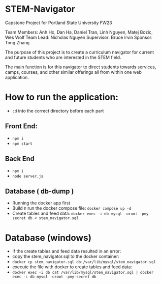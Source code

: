 # STEM-Navigator

Capstone Project for Portland State University FW23

Team Members: Anh Ho, Dan Ha, Daniel Tran,
Linh Nguyen, Matej Bozic, Wes Wolf
Team Lead: Nicholas Nguyen
Supervisor: Bruce Irvin
Sponsor: Tong Zhang

The purpose of this project is to create a curriculum navigator for current
and future students who are interested in the STEM field.

The main function is for this navigator to direct students towards services,
camps, courses, and other similar offerings all from within one web application.

# How to run the application:

- `cd` into the correct directory before each part

## Front End:

- `npm i`
- `npm start`

## Back End

- `npm i `
- `node server.js`

## Database ( db-dump )

- Running the docker app first
- Build n run the docker compose file: `docker compose up -d`
- Create tables and feed data: `docker exec -i db mysql -uroot -pmy-secret db < stem_navigator.sql`

# Database (windows)

- If the create tables and feed data resulted in an error:
- copy the stem_navigator.sql to the docker container:
- `docker cp stem_navigator.sql db:/var/lib/mysql/stem_navigator.sql`
- execute the file with docker to create tables and feed data:
- `docker exec -i db cat /var/lib/mysql/stem_navigator.sql | docker exec -i db mysql -uroot -pmy-secret db`
